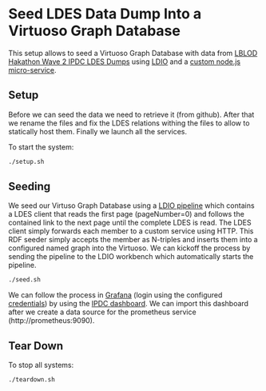 # Seed LDES Data Dump Into a Virtuoso Graph Database
This setup allows to seed a Virtuoso  Graph Database with data from [LBLOD Hakathon Wave 2 IPDC LDES Dumps](https://github.com/lblod/Semantics-YourFingertips-hackathon-wave-2-IPDC-LEDS-dumps/tree/master) using [LDIO](https://github.com/Informatievlaanderen/VSDS-Linked-Data-Interactions/tree/main) and a [custom node.js micro-service](./rdf-seeder/).

## Setup
Before we can seed the data we need to retrieve it (from github). After that we rename the files and fix the LDES relations withing the files to allow to statically host them. Finally we launch all the services.

To start the system:
```bash
./setup.sh
```

## Seeding
We seed our Virtuso Graph Database using a [LDIO pipeline](./workbench/client-pipeline.yml) which contains a LDES client that reads the first page (pageNumber=0) and follows the contained link to the next page until the complete LDES is read. The LDES client simply forwards each member to a custom service using HTTP. This RDF seeder simply accepts the member as N-triples and inserts them into a configured named graph into the Virtuoso. We can kickoff the process by sending the pipeline to the LDIO workbench which automatically starts the pipeline.

```bash
./seed.sh
```

We can follow the process in [Grafana](http://localhost:3000) (login using the configured [credentials](./.env)) by using the [IPDC dashboard](./grafana/IPDC-dashboard.json). We can import this dashboard after we create a data source for the prometheus service (http://prometheus:9090). 


## Tear Down
To stop all systems:
```bash
./teardown.sh
```
